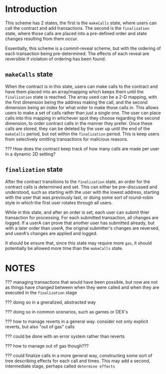 # Introduction

This scheme has 2 states, the first is the `makeCalls` state, where users can call the contract and add transactions. The second is the `finalization` state, where those calls are placed into a pre-defined order and state changes resulting from them occur.

Essentially, this scheme is a commit-reveal scheme, but with the ordering of each transaction being pre-determined. The effects of each reveal are reversible if violation of ordering has been found.

## `makeCalls` state

When the contract is in this state, users can make calls to the contract and have them placed into an array/mapping which keeps them until the `finalization` state is reached. The array used can be a 2-D mapping, with the first dimension being the address making the call, and the second dimension being an index for what order to make those calls in. This allows users to make a set of calls rather than just a single one. The user can place calls into this mapping in whichever spot they choose regarding the second dimension, to order contract calls in the manner they prefer. Once these calls are stored, they can be deleted by the user up until the end of the `makeCalls` period, but not within the `finalization` period. This is keep users from selectively omitting transactions for malicious reasons.

??? How does the contract keep track of how many calls are made per user in a dynamic 2D setting?

## `finalization` state

After the contract transitions to the `finalization` state, an order for the contract calls is determined and set. This can either be pre-discussed and understood, such as starting with the user with the lowest address, starting with the user that was previously last, or doing some sort of round-robin style in which the first user rotates through all users.

While in this state, and after an order is set, each user can submit thier transaction for processing. For each submitted transaction, all changes are logged. If a userA can prove that another user has submitted already, but with a later order than userA, the original submitter's changes are reversed, and userA's changes are applied and logged.

It should be ensure that, since this state may require more `gas`, it should potentially be allowed more time than the  `makeCalls` state.

# NOTES

??? managing transactions that would have been possible, but now are not as things have changed between when they were called and when they are executed in the `finalization` stage

  ??? doing so in a gneralized, abstracted way
  
  ??? doing so in common scenarios, such as games or DEX's
  
??? how to manage reverts in a general way. consider not only explicit reverts, but also "out of gas" calls

  ??? could be done with an error system rather than reverts
  
  ??? how to manage out of gas though???
    
  ??? could finalize calls in a more general way, constructing some sort of tree describing effects for each call and times. This may add a second, intermediate stage, perhaps called `determine effects`
